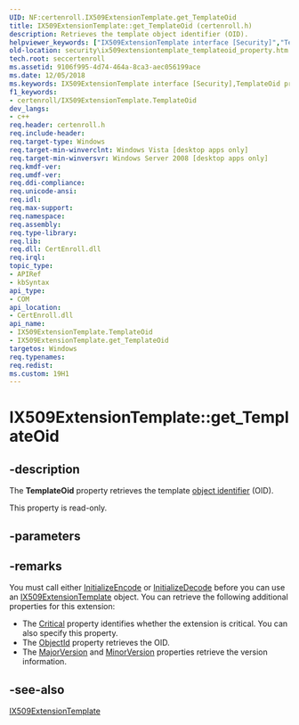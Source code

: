 ```yaml
---
UID: NF:certenroll.IX509ExtensionTemplate.get_TemplateOid
title: IX509ExtensionTemplate::get_TemplateOid (certenroll.h)
description: Retrieves the template object identifier (OID).helpviewer_keywords: ["IX509ExtensionTemplate interface [Security]","TemplateOid property","IX509ExtensionTemplate.TemplateOid","IX509ExtensionTemplate.get_TemplateOid","IX509ExtensionTemplate::TemplateOid","IX509ExtensionTemplate::get_TemplateOid","TemplateOid property [Security]","TemplateOid property [Security]","IX509ExtensionTemplate interface","certenroll/IX509ExtensionTemplate::TemplateOid","certenroll/IX509ExtensionTemplate::get_TemplateOid","get_TemplateOid","security.ix509extensiontemplate_templateoid_property"]
old-location: security\ix509extensiontemplate_templateoid_property.htm
tech.root: seccertenroll
ms.assetid: 9106f995-4d74-464a-8ca3-aec056199ace
ms.date: 12/05/2018
ms.keywords: IX509ExtensionTemplate interface [Security],TemplateOid property, IX509ExtensionTemplate.TemplateOid, IX509ExtensionTemplate.get_TemplateOid, IX509ExtensionTemplate::TemplateOid, IX509ExtensionTemplate::get_TemplateOid, TemplateOid property [Security], TemplateOid property [Security],IX509ExtensionTemplate interface, certenroll/IX509ExtensionTemplate::TemplateOid, certenroll/IX509ExtensionTemplate::get_TemplateOid, get_TemplateOid, security.ix509extensiontemplate_templateoid_property
f1_keywords:
- certenroll/IX509ExtensionTemplate.TemplateOid
dev_langs:
- c++
req.header: certenroll.h
req.include-header: 
req.target-type: Windows
req.target-min-winverclnt: Windows Vista [desktop apps only]
req.target-min-winversvr: Windows Server 2008 [desktop apps only]
req.kmdf-ver: 
req.umdf-ver: 
req.ddi-compliance: 
req.unicode-ansi: 
req.idl: 
req.max-support: 
req.namespace: 
req.assembly: 
req.type-library: 
req.lib: 
req.dll: CertEnroll.dll
req.irql: 
topic_type:
- APIRef
- kbSyntax
api_type:
- COM
api_location:
- CertEnroll.dll
api_name:
- IX509ExtensionTemplate.TemplateOid
- IX509ExtensionTemplate.get_TemplateOid
targetos: Windows
req.typenames: 
req.redist: 
ms.custom: 19H1
---
```


# IX509ExtensionTemplate::get_TemplateOid


## -description


The <b>TemplateOid</b> property retrieves the template <a href="https://docs.microsoft.com/windows/desktop/SecGloss/o-gly">object identifier</a> (OID).

This property is read-only.


## -parameters


## -remarks



You must call either <a href="https://docs.microsoft.com/windows/desktop/api/certenroll/nf-certenroll-ix509extensiontemplate-initializeencode">InitializeEncode</a> or <a href="https://docs.microsoft.com/windows/desktop/api/certenroll/nf-certenroll-ix509extensiontemplate-initializedecode">InitializeDecode</a> before you can use an  <a href="https://docs.microsoft.com/windows/desktop/api/certenroll/nn-certenroll-ix509extensiontemplate">IX509ExtensionTemplate</a> object. You can retrieve the following additional properties for this extension:<ul>
<li>The <a href="https://docs.microsoft.com/windows/desktop/api/certenroll/nf-certenroll-ix509extension-get_critical">Critical</a> property identifies whether the extension is critical. You can also specify this property.</li>
<li>The <a href="https://docs.microsoft.com/windows/desktop/api/certenroll/nf-certenroll-ix509extension-get_objectid">ObjectId</a> property retrieves the OID.</li>
<li>The <a href="https://docs.microsoft.com/windows/desktop/api/certenroll/nf-certenroll-ix509extensiontemplate-get_majorversion">MajorVersion</a> and <a href="https://docs.microsoft.com/windows/desktop/api/certenroll/nf-certenroll-ix509extensiontemplate-get_minorversion">MinorVersion</a> properties retrieve the version information.</li>
</ul>





## -see-also




<a href="https://docs.microsoft.com/windows/desktop/api/certenroll/nn-certenroll-ix509extensiontemplate">IX509ExtensionTemplate</a>
 

 

